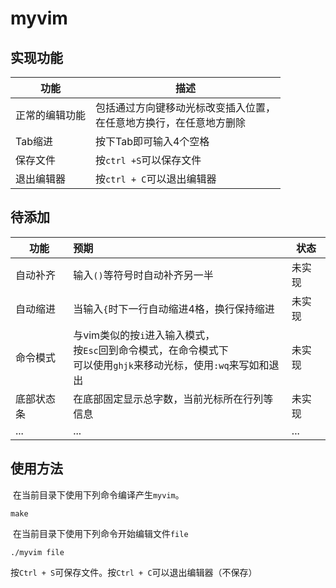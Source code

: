 # myvim

## 实现功能

| 功能           | 描述                                                         |
| -------------- | ------------------------------------------------------------ |
| 正常的编辑功能 | 包括通过方向键移动光标改变插入位置，<br />在任意地方换行，在任意地方删除 |
| Tab缩进        | 按下Tab即可输入4个空格                                       |
| 保存文件       | 按`ctrl +S`可以保存文件                                      |
| 退出编辑器     | 按`ctrl + C`可以退出编辑器                                   |

## 待添加

| 功能       | 预期                                                         |状态|
| ---------- | :----------------------------------------------------------- | ---------- |
|自动补齐|输入`()`等符号时自动补齐另一半|未实现|
|自动缩进|当输入`{`时下一行自动缩进4格，换行保持缩进|未实现|
| 命令模式   | 与vim类似的按`i`进入输入模式，<br />按`Esc`回到命令模式，在命令模式下<br />可以使用`ghjk`来移动光标，使用`:wq`来写如和退出 |未实现|
| 底部状态条 | 在底部固定显示总字数，当前光标所在行列等信息 |未实现|
| ... | ... |...|

## 使用方法

​	在当前目录下使用下列命令编译产生`myvim`。

```shell
make
```

​	在当前目录下使用下列命令开始编辑文件`file`

```shell 
./myvim file
```

​	按`Ctrl + S`可保存文件。按`Ctrl + C`可以退出编辑器（不保存）
